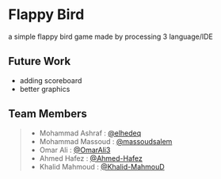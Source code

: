 # Flappy Bird
a simple flappy bird game made by processing 3 language/IDE

## Future Work
* adding scoreboard
* better graphics

## Team Members
>* Mohammad Ashraf : [@elhedeq](https://github.com/elhedeq)
>* Mohammad Massoud : [@massoudsalem](https://github.com/massoudsalem)
>* Omar Ali : [@OmarAli3](https://github.com/OmarAli3)
>* Ahmed Hafez : [@Ahmed-Hafez](https://github.com/Ahmed-Hafez)
>* Khalid Mahmoud : [@Khalid-MahmouD](https://github.com/Khalid-MahmouD)

